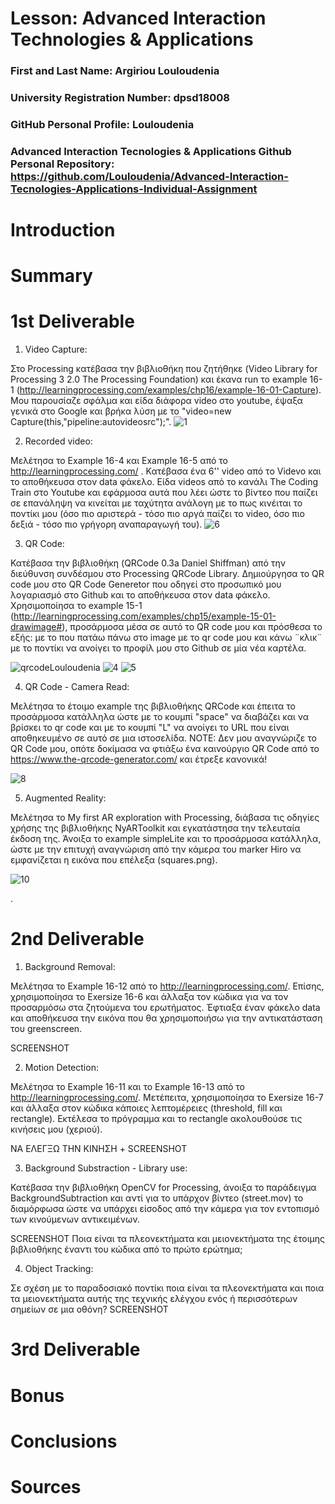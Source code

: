 # Lesson: Advanced Interaction Technologies & Applications

### First and Last Name: Argiriou Louloudenia
### University Registration Number: dpsd18008
### GitHub Personal Profile: Louloudenia
### Advanced Interaction Tecnologies & Applications Github Personal Repository: https://github.com/Louloudenia/Advanced-Interaction-Tecnologies-Applications-Individual-Assignment

# Introduction

# Summary


# 1st Deliverable

1. Video Capture:

Στο Processing κατέβασα την βιβλιοθήκη που ζητήθηκε (Video Library for Processing 3 2.0 The Processing Foundation) και έκανα run το example 16-1 (http://learningprocessing.com/examples/chp16/example-16-01-Capture). Μου παρουσίαζε σφάλμα και είδα διάφορα video στο youtube, έψαξα γενικά στο Google και βρήκα λύση με το "video=new Capture(this,"pipeline:autovideosrc");".
![1](https://user-images.githubusercontent.com/116377276/199360836-041370b4-117b-4679-8f91-1ea0c907ed9d.png)




2. Recorded video:

Μελέτησα το Example 16-4 και Example 16-5 από το http://learningprocessing.com/ .
Κατέβασα ένα 6'' video από το Videvo και το αποθήκευσα στον data φάκελο.
Είδα videos από το κανάλι The Coding Train στο Youtube και εφάρμοσα αυτά που λέει ώστε το βίντεο που παίζει σε επανάληψη να κινείται με ταχύτητα ανάλογη με το πως κινέιται το ποντίκι μου (όσο πιο αριστερά - τόσο πιο αργά παίζει το video, όσο πιο δεξιά - τόσο πιο γρήγορη αναπαραγωγή του).
![6](https://user-images.githubusercontent.com/116377276/199562031-d984456e-21fd-48b6-972b-e3e58d98c6dc.png)




3. QR Code:

Κατέβασα την βιβλιοθήκη (QRCode 0.3a Daniel Shiffman) από την διεύθυνση συνδέσμου στο Processing QRCode Library. 
Δημιούργησα το QR code μου στο QR Code Generetor που οδηγεί στο προσωπικό μου λογαριασμό στο Github και το αποθήκευσα στον data φάκελο.
Χρησιμοποίησα το example 15-1 (http://learningprocessing.com/examples/chp15/example-15-01-drawimage#), προσάρμοσα μέσα σε αυτό το QR code μου και πρόσθεσα το εξής: με το που πατάω πάνω στο image με το qr code μου και κάνω ¨κλικ¨ με το ποντίκι να ανοίγει το προφίλ μου στο Github σε μία νέα καρτέλα.

![qrcodeLouloudenia](https://user-images.githubusercontent.com/116377276/199368200-fe6d5851-19c2-4a36-862c-2c94c31d1a75.png)
![4](https://user-images.githubusercontent.com/116377276/199555469-c8dc5624-2f2d-40a5-b3d8-4baaf1a25720.png)
![5](https://user-images.githubusercontent.com/116377276/199555476-a19c7502-0c4b-4661-b496-04bf94eb80ad.png)




4. QR Code - Camera Read:

Μελέτησα το έτοιμο example της βιβλιοθήκης QRCode και έπειτα το προσάρμοσα κατάλληλα ώστε με το κουμπί "space" να διαβάζει και να βρίσκει το qr code και με το κουμπί "L" να ανοίγει το URL που είναι αποθηκευμένο σε αυτό σε μια ιστοσελίδα.
NOTE: Δεν μου αναγνώριζε το QR Code μου, οπότε δοκίμασα να φτιάξω ένα καινούργιο QR Code από το https://www.the-qrcode-generator.com/ και έτρεξε κανονικά!

![8](https://user-images.githubusercontent.com/116377276/199586027-e0a73c80-512b-4468-89e1-79b316b7fcd9.png)





5. Augmented Reality:

Μελέτησα το My first AR exploration with Processing, διάβασα τις οδηγίες χρήσης της βιβλιοθήκης NyARToolkit και εγκατάστησα την τελευταία έκδοση της.
Άνοιξα το example simpleLite και το προσάρμοσα κατάλληλα, ώστε με την επιτυχή αναγνώριση από την κάμερα του marker Hiro να εμφανίζεται η εικόνα που επέλεξα (squares.png).

![10](https://user-images.githubusercontent.com/116377276/199602277-050dc479-7d9f-477b-8abc-656c4feee560.png)

.


# 2nd Deliverable

1.  Background Removal:

Μελέτησα το Example 16-12 από το http://learningprocessing.com/. Επίσης, χρησιμοποίησα το Exersize 16-6 και άλλαξα τον κώδικα για να τον προσαρμόσω στα ζητούμενα του ερωτήματος. Έφτιαξα έναν φάκελο data και αποθήκευσα την εικόνα που θα χρησιμοποιήσω για την αντικατάσταση του greenscreen.

SCREENSHOT




2. Motion Detection:

Μελέτησα το Example 16-11 και το Example 16-13 από το http://learningprocessing.com/. Μετέπειτα, χρησιμοποίησα το Exersize 16-7 και άλλαξα στον κώδικα κάποιες λεπτομέρειες (threshold, fill και rectangle). Εκτέλεσα το πρόγραμμα και το rectangle ακολουθούσε τις κινήσεις μου (χεριού).

ΝΑ ΕΛΕΓΞΩ ΤΗΝ ΚΙΝΗΣΗ + SCREENSHOT




3. Background Substraction - Library use:

Κατέβασα την βιβλιοθήκη OpenCV for Processing, άνοιξα το παράδειγμα BackgroundSubtraction και αντί για το υπάρχον βίντεο (street.mov) το διαμόρφωσα ώστε να υπάρχει είσοδος από την κάμερα για τον εντοπισμό των κινούμενων αντικειμένων.

SCREENSHOT
Ποια είναι τα πλεονεκτήματα και μειονεκτήματα της έτοιμης βιβλιοθήκης έναντι του κώδικα από το πρώτο ερώτημα;




4. Object Tracking: 



Σε σχέση με το παραδοσιακό ποντίκι ποια είναι τα πλεονεκτήματα και ποια τα μειονεκτήματα αυτής της τεχνικής ελέγχου ενός ή περισσότερων σημείων σε μια οθόνη?
SCREENSHOT



# 3rd Deliverable 


# Bonus 


# Conclusions


# Sources

